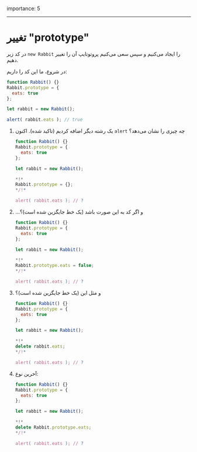 importance: 5

---

# تغییر "prototype"

در کد زیر `new Rabbit` را ایجاد می‌کنیم و سپس سعی می‌کنیم پروتوتایپ آن را تغییر دهیم.

در شروع، ما این کد را داریم:

```js run
function Rabbit() {}
Rabbit.prototype = {
  eats: true
};

let rabbit = new Rabbit();

alert( rabbit.eats ); // true
```


1. یک رشته دیگر اضافه کردیم (تاکید شده). اکنون `alert` چه چیزی را نشان می‌دهد؟

    ```js
    function Rabbit() {}
    Rabbit.prototype = {
      eats: true
    };

    let rabbit = new Rabbit();

    *!*
    Rabbit.prototype = {};
    */!*

    alert( rabbit.eats ); // ?
    ```

2. ...و اگر کد به این صورت باشد (یک خط جایگزین شده است)؟

    ```js
    function Rabbit() {}
    Rabbit.prototype = {
      eats: true
    };

    let rabbit = new Rabbit();

    *!*
    Rabbit.prototype.eats = false;
    */!*

    alert( rabbit.eats ); // ?
    ```

3. و مثل این (یک خط جایگزین شده است)؟

    ```js
    function Rabbit() {}
    Rabbit.prototype = {
      eats: true
    };

    let rabbit = new Rabbit();

    *!*
    delete rabbit.eats;
    */!*

    alert( rabbit.eats ); // ?
    ```

4. آخرین نوع:

    ```js
    function Rabbit() {}
    Rabbit.prototype = {
      eats: true
    };

    let rabbit = new Rabbit();

    *!*
    delete Rabbit.prototype.eats;
    */!*

    alert( rabbit.eats ); // ?
    ```
